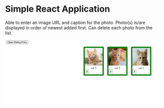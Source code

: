 # Simple React Application

Able to enter an image URL and caption for the photo. Photo(s) is/are displayed in order of newest added first. Can delete each photo from the list. 

![cats](cats.jpg)
